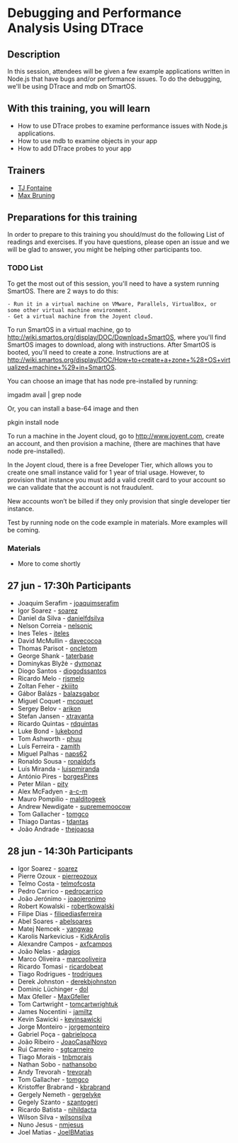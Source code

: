 Debugging and Performance Analysis Using DTrace
=====================


## Description

In this session, attendees will be given a few example applications written in Node.js that have bugs and/or performance issues. To do the debugging, we'll be using DTrace and mdb on SmartOS.

## With this training, you will learn

- How to use DTrace probes to examine performance issues with Node.js
  applications.
- How to use mdb to examine objects in your app
- How to add DTrace probes to your app

## Trainers

* [TJ Fontaine]()
* [Max Bruning]()

## Preparations for this training

In order to prepare to this training you should/must do the following List of readings and exercises. If you have questions, please open an issue and we will be glad to answer, you might be helping other participants too.

### TODO List

To get the most out of this session, you'll need to have a system
running SmartOS.  There are 2 ways to do this:

	- Run it in a virtual machine on VMware, Parallels, VirtualBox, or some other virtual machine environment.
	- Get a virtual machine from the Joyent cloud.

To run SmartOS in a virtual machine, go to
http://wiki.smartos.org/display/DOC/Download+SmartOS, where you'll
find SmartOS images to download, along with instructions.  After
SmartOS is booted, you'll need to create a zone. Instructions are at
http://wiki.smartos.org/display/DOC/How+to+create+a+zone+%28+OS+virtualized+machine+%29+in+SmartOS.

You can choose an image that has node pre-installed by running:

imgadm avail | grep node

Or, you can install a base-64 image and then

pkgin install node

To run a machine in the Joyent cloud, go to http://www.joyent.com,
create an account, and then provision a machine, (there are machines
that have node pre-installed).

In the Joyent cloud, there is a free Developer Tier, which allows you to create one small instance valid for 1 year of trial usage. However, to provision that instance you must add a valid credit card to your account so we can validate that the account is not fraudulent.

New accounts won’t be billed if they only provision that single developer tier instance.

Test by running node on the code example in materials.  More examples
will be coming.

### Materials

- More to come shortly

## 27 jun - 17:30h Participants

- Joaquim Serafim - [joaquimserafim](https://github.com/joaquimserafim)
- Igor Soarez - [soarez](https://github.com/soarez)
- Daniel da Silva - [danielfdsilva](https://github.com/danielfdsilva)
- Nelson Correia - [nelsonic](https://github.com/nelsonic)
- Ines Teles - [iteles](https://github.com/iteles)
- David McMullin - [davecocoa](https://github.com/davecocoa)
- Thomas Parisot - [oncletom](https://github.com/oncletom)
- George Shank - [taterbase](https://github.com/taterbase)
- Dominykas Blyžė - [dymonaz](https://github.com/dymonaz)
- Diogo Santos - [diogodssantos](https://github.com/diogodssantos)
- Ricardo Melo - [rjsmelo](https://github.com/rjsmelo)
- Zoltan Feher - [zkiiito](https://github.com/zkiiito)
- Gábor Balázs - [balazsgabor](https://github.com/balazsgabor)
- Miguel Coquet - [mcoquet](https://github.com/mcoquet)
- Sergey Belov - [arikon](https://github.com/arikon)
- Stefan Jansen - [xtravanta](https://github.com/xtravanta)
- Ricardo Quintas - [rdquintas](https://github.com/rdquintas)
- Luke Bond - [lukebond](https://github.com/lukebond)
- Tom Ashworth - [phuu](https://github.com/phuu)
- Luís Ferreira - [zamith](https://github.com/zamith)
- Miguel Palhas - [naps62](https://github.com/naps62)
- Ronaldo Sousa - [ronaldofs](https://github.com/ronaldofs)
- Luís Miranda - [luispmiranda](https://github.com/luispmiranda)
- António Pires - [borgesPires](https://github.com/borgesPires)
- Peter Milan - [pity](https://github.com/pity)
- Alex McFadyen - [a-c-m](https://github.com/a-c-m)
- Mauro Pompilio - [malditogeek](https://github.com/malditogeek)
- Andrew Newdigate - [suprememoocow](https://github.com/suprememoocow)
- Tom Gallacher - [tomgco](https://github.com/tomgco)
- Thiago Dantas - [tdantas](https://github.com/tdantas)
- João Andrade - [thejoaosa](https://github.com/thejoaosa)

## 28 jun - 14:30h Participants

- Igor Soarez - [soarez](https://github.com/soarez)
- Pierre Ozoux - [pierreozoux](https://github.com/pierreozoux)
- Telmo Costa - [telmofcosta](https://github.com/telmofcosta)
- Pedro Carrico - [pedrocarrico](https://github.com/pedrocarrico)
- João Jerónimo - [joaojeronimo](https://github.com/joaojeronimo)
- Robert Kowalski - [robertkowalski](https://github.com/robertkowalski)
- Filipe Dias - [filipediasferreira](https://github.com/filipediasferreira)
- Abel Soares - [abelsoares](https://github.com/abelsoares)
- Matej Nemcek - [yangwao](https://github.com/yangwao)
- Karolis Narkevicius - [KidkArolis](https://github.com/KidkArolis)
- Alexandre Campos - [axfcampos](https://github.com/axfcampos)
- João Nelas - [adagios](https://github.com/adagios)
- Marco Oliveira - [marcooliveira](https://github.com/marcooliveira)
- Ricardo Tomasi - [ricardobeat](https://github.com/ricardobeat)
- Tiago Rodrigues - [trodrigues](https://github.com/trodrigues)
- Derek Johnston - [derekbjohnston](https://github.com/derekbjohnston)
- Dominic Lüchinger - [dol](https://github.com/dol)
- Max Gfeller - [MaxGfeller](https://github.com/MaxGfeller)
- Tom Cartwright - [tomcartwrightuk](https://github.com/tomcartwrightuk)
- James Nocentini - [jamiltz](https://github.com/jamiltz)
- Kevin Sawicki - [kevinsawicki](https://github.com/kevinsawicki)
- Jorge Monteiro - [jorgemonteiro](https://github.com/jorgemonteiro)
- Gabriel Poça - [gabrielpoca](https://github.com/gabrielpoca)
- João Ribeiro - [JoaoCasalNovo](https://github.com/JoaoCasalNovo)
- Rui Carneiro - [sgtcarneiro](https://github.com/sgtcarneiro)
- Tiago Morais - [tnbmorais](https://github.com/tnbmorais)
- Nathan Sobo - [nathansobo](https://github.com/nathansobo)
- Andy Trevorah - [trevorah](https://github.com/trevorah)
- Tom Gallacher - [tomgco](https://github.com/tomgco)
- Kristoffer Brabrand - [kbrabrand](https://github.com/kbrabrand)
- Gergely Nemeth - [gergelyke](https://github.com/gergelyke)
- Gegely Szanto - [szantogeri](https://github.com/szantogeri)
- Ricardo Batista - [nihildacta](https://github.com/nihildacta)
- Wilson Silva - [wilsonsilva](https://github.com/wilsonsilva)
- Nuno Jesus - [nmjesus](https://github.com/nmjesus)
- Joel Matias - [JoelBMatias](https://github.com/JoelBMatias)
